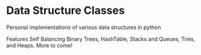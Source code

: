 # Data Structure Classes
Personal implementations of various data structures in python

Features Self Balancing Binary Trees, HashTable, Stacks and Queues, Tries, and Heaps. More to come!

